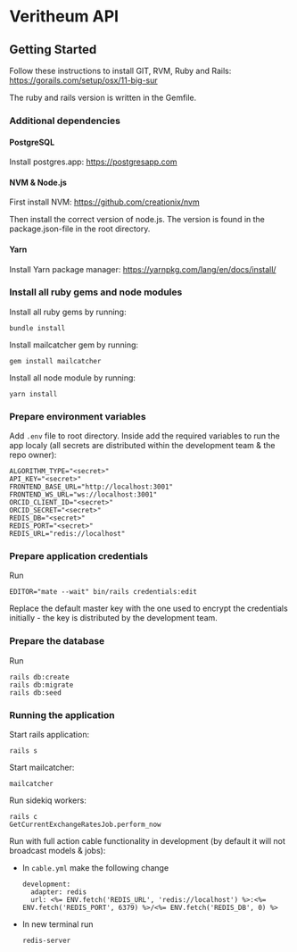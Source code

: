 # Veritheum API

## Getting Started

Follow these instructions to install GIT, RVM, Ruby and Rails:
https://gorails.com/setup/osx/11-big-sur

The ruby and rails version is written in the Gemfile.

### Additional dependencies

#### PostgreSQL

Install postgres.app:
https://postgresapp.com

#### NVM & Node.js

First install NVM:
https://github.com/creationix/nvm

Then install the correct version of node.js. The version is found in the package.json-file in the root directory.

#### Yarn

Install Yarn package manager:
https://yarnpkg.com/lang/en/docs/install/

### Install all ruby gems and node modules

Install all ruby gems by running:

    bundle install

Install mailcatcher gem by running:

    gem install mailcatcher

Install all node module by running:

    yarn install

### Prepare environment variables

Add `.env` file to root directory. Inside add the required variables to run the app localy (all secrets are distributed within the development team & the repo owner):
```
ALGORITHM_TYPE="<secret>"
API_KEY="<secret>"
FRONTEND_BASE_URL="http://localhost:3001"
FRONTEND_WS_URL="ws://localhost:3001"
ORCID_CLIENT_ID="<secret>"
ORCID_SECRET="<secret>"
REDIS_DB="<secret>"
REDIS_PORT="<secret>"
REDIS_URL="redis://localhost"
```

### Prepare application credentials

Run

    EDITOR="mate --wait" bin/rails credentials:edit

Replace the default master key with the one used to encrypt the credentials initially -
the key is distributed by the development team.

### Prepare the database

Run

    rails db:create
    rails db:migrate
    rails db:seed

### Running the application

Start rails application:

    rails s

Start mailcatcher:

    mailcatcher

Run sidekiq workers:

    rails c
    GetCurrentExchangeRatesJob.perform_now

Run with full action cable functionality in development (by default it will not broadcast models & jobs):
- In `cable.yml` make the following change

      development:
        adapter: redis
        url: <%= ENV.fetch('REDIS_URL', 'redis://localhost') %>:<%= ENV.fetch('REDIS_PORT', 6379) %>/<%= ENV.fetch('REDIS_DB', 0) %>

- In new terminal run

      redis-server